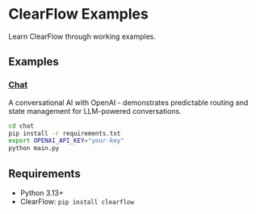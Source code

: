 # ClearFlow Examples

Learn ClearFlow through working examples.

## Examples

### [Chat](./chat/)
A conversational AI with OpenAI - demonstrates predictable routing and state management for LLM-powered conversations.

```bash
cd chat
pip install -r requirements.txt
export OPENAI_API_KEY="your-key"
python main.py
```

## Requirements

- Python 3.13+
- ClearFlow: `pip install clearflow`